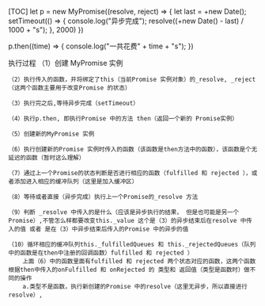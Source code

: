 [TOC]
let p = new MyPromise((resolve, reject) => {
  let last = +new Date();
  setTimeout(() => {
    console.log("异步完成");
    resolve((+new Date() - last) / 1000 + "s");
  }, 2000)
})

p.then((time) => {
  console.log("一共花费" + time + "s");
})


执行过程
    （1）创建 MyPromise 实例

    （2）执行传入的函数，并将绑定了this（当前Promise 实例对象）的_resolve, _reject （这两个函数主要用于改变Promise 的状态）

    （3）执行完之后,等待异步完成（setTimeout）

    （4）执行p.then, 即执行Promise 中的方法 then（返回一个新的 Promise实例）

    （5）创建新的MyPromise 实例

    （6）执行创建新的Promise 实例时传入的函数（该函数是then方法中的函数），该函数是个无延迟的函数（暂时这么理解）

    （7）通过上一个Promise的状态判断是否进行相应的函数（fulfilled 和 rejected ），或者添加进入相应的缓冲队列（这里是加入缓冲区）

    （8）等待或者直接（异步完成）执行上一个Promise的_resolve 方法

    （9）判断 _resolve 中传入的是什么（应该是异步执行的结果， 但是也可能是另一个Promise）,不管怎么样都要改变this._value 这个是（3）的异步结束后在resolve 中传入的值 或者 是在（3）中异步结束后传入的Promise 中的异步的值

    （10）循环相应的缓冲队列this._fulfilledQueues 和 this._rejectedQueues（队列中的函数是在then中注册的回调函数）fulfilled 和 rejected ）
        上面（6）中的函数里面有fulfilled 和 rejected 两个状态对应的函数，这两个函数根据then中传入的onFulfilled 和 onRejected 的 类型和 返回值（类型是函数时）做不同的操作
        a.类型不是函数，执行新创建的Promise 中的resolve（这里无异步，所以直接进行resolve）,



